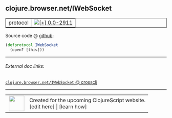 ## clojure.browser.net/IWebSocket



 <table border="1">
<tr>
<td>protocol</td>
<td><a href="https://github.com/cljsinfo/cljs-api-docs/tree/0.0-2911"><img valign="middle" alt="[+] 0.0-2911" title="Added in 0.0-2911" src="https://img.shields.io/badge/+-0.0--2911-lightgrey.svg"></a> </td>
</tr>
</table>









Source code @ [github](https://github.com/clojure/clojurescript/blob/r3269/src/main/cljs/clojure/browser/net.cljs#L143-L144):

```clj
(defprotocol IWebSocket
  (open? [this]))
```

<!--
Repo - tag - source tree - lines:

 <pre>
clojurescript @ r3269
└── src
    └── main
        └── cljs
            └── clojure
                └── browser
                    └── <ins>[net.cljs:143-144](https://github.com/clojure/clojurescript/blob/r3269/src/main/cljs/clojure/browser/net.cljs#L143-L144)</ins>
</pre>

-->

---



###### External doc links:

[`clojure.browser.net/IWebSocket` @ crossclj](http://crossclj.info/fun/clojure.browser.net.cljs/IWebSocket.html)<br>

---

 <table>
<tr><td>
<img valign="middle" align="right" width="48px" src="http://i.imgur.com/Hi20huC.png">
</td><td>
Created for the upcoming ClojureScript website.<br>
[edit here] | [learn how]
</td></tr></table>

[edit here]:https://github.com/cljsinfo/cljs-api-docs/blob/master/cljsdoc/clojure.browser.net/IWebSocket.cljsdoc
[learn how]:https://github.com/cljsinfo/cljs-api-docs/wiki/cljsdoc-files

<!--

This information was too distracting to show to readers, but I'll leave it
commented here since it is helpful to:

- pretty-print the data used to generate this document
- and show how to retrieve that data



The API data for this symbol:

```clj
{:ns "clojure.browser.net",
 :name "IWebSocket",
 :type "protocol",
 :full-name-encode "clojure.browser.net/IWebSocket",
 :source {:code "(defprotocol IWebSocket\n  (open? [this]))",
          :title "Source code",
          :repo "clojurescript",
          :tag "r3269",
          :filename "src/main/cljs/clojure/browser/net.cljs",
          :lines [143 144]},
 :methods [{:name "open?", :signature ["[this]"], :docstring nil}],
 :full-name "clojure.browser.net/IWebSocket",
 :history [["+" "0.0-2911"]]}

```

Retrieve the API data for this symbol:

```clj
;; from Clojure REPL
(require '[clojure.edn :as edn])
(-> (slurp "https://raw.githubusercontent.com/cljsinfo/cljs-api-docs/catalog/cljs-api.edn")
    (edn/read-string)
    (get-in [:symbols "clojure.browser.net/IWebSocket"]))
```

-->
